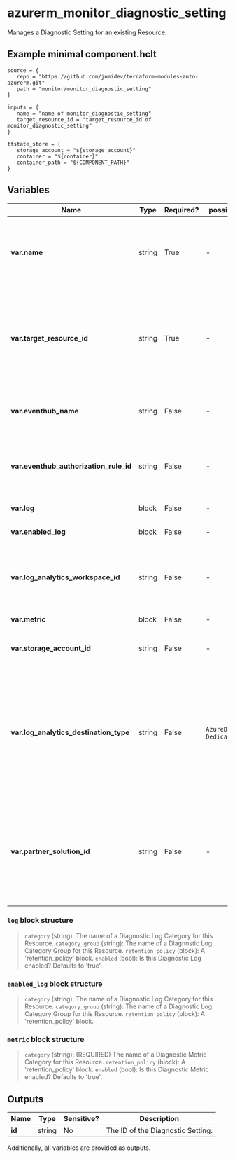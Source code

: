 # azurerm_monitor_diagnostic_setting

Manages a Diagnostic Setting for an existing Resource.

## Example minimal component.hclt

```hcl
source = {
   repo = "https://github.com/jumidev/terraform-modules-auto-azurerm.git" 
   path = "monitor/monitor_diagnostic_setting" 
}

inputs = {
   name = "name of monitor_diagnostic_setting" 
   target_resource_id = "target_resource_id of monitor_diagnostic_setting" 
}

tfstate_store = {
   storage_account = "${storage_account}" 
   container = "${container}" 
   container_path = "${COMPONENT_PATH}" 
}

```

## Variables

| Name | Type | Required? |  possible values |  Description |
| ---- | ---- | --------- |  ----------- | ----------- |
| **var.name** | string | True | -  |  Specifies the name of the Diagnostic Setting. Changing this forces a new resource to be created. | 
| **var.target_resource_id** | string | True | -  |  The ID of an existing Resource on which to configure Diagnostic Settings. Changing this forces a new resource to be created. | 
| **var.eventhub_name** | string | False | -  |  Specifies the name of the Event Hub where Diagnostics Data should be sent. | 
| **var.eventhub_authorization_rule_id** | string | False | -  |  Specifies the ID of an Event Hub Namespace Authorization Rule used to send Diagnostics Data. | 
| **var.log** | block | False | -  |  One or more `log` blocks. | 
| **var.enabled_log** | block | False | -  |  One or more `enabled_log` blocks. | 
| **var.log_analytics_workspace_id** | string | False | -  |  Specifies the ID of a Log Analytics Workspace where Diagnostics Data should be sent. | 
| **var.metric** | block | False | -  |  One or more `metric` blocks. | 
| **var.storage_account_id** | string | False | -  |  The ID of the Storage Account where logs should be sent. | 
| **var.log_analytics_destination_type** | string | False | `AzureDiagnostics`, `Dedicated`  |  Possible values are `AzureDiagnostics` and `Dedicated`. When set to `Dedicated`, logs sent to a Log Analytics workspace will go into resource specific tables, instead of the legacy `AzureDiagnostics` table. | 
| **var.partner_solution_id** | string | False | -  |  The ID of the market partner solution where Diagnostics Data should be sent. For potential partner integrations, [click to learn more about partner integration](https://learn.microsoft.com/en-us/azure/partner-solutions/overview). | 

### `log` block structure

> `category` (string): The name of a Diagnostic Log Category for this Resource.
> `category_group` (string): The name of a Diagnostic Log Category Group for this Resource.
> `retention_policy` (block): A 'retention_policy' block.
> `enabled` (bool): Is this Diagnostic Log enabled? Defaults to 'true'.

### `enabled_log` block structure

> `category` (string): The name of a Diagnostic Log Category for this Resource.
> `category_group` (string): The name of a Diagnostic Log Category Group for this Resource.
> `retention_policy` (block): A 'retention_policy' block.

### `metric` block structure

> `category` (string): (REQUIRED) The name of a Diagnostic Metric Category for this Resource.
> `retention_policy` (block): A 'retention_policy' block.
> `enabled` (bool): Is this Diagnostic Metric enabled? Defaults to 'true'.



## Outputs

| Name | Type | Sensitive? | Description |
| ---- | ---- | --------- | --------- |
| **id** | string | No  | The ID of the Diagnostic Setting. | 

Additionally, all variables are provided as outputs.
